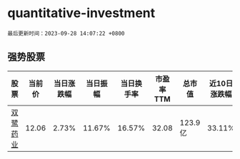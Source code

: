# quantitative-investment

`最后更新时间：2023-09-28 14:07:22 +0800`

## 强势股票

|股票|当前价|当日涨跌幅|当日振幅|当日换手率|市盈率TTM|总市值|近10日涨跌幅|
|----|----|----|----|----|----|----|----|
|[双鹭药业](https://xueqiu.com/S/SZ002038)|12.06|2.73%|11.67%|16.57%|32.08|123.9亿|33.11%|

